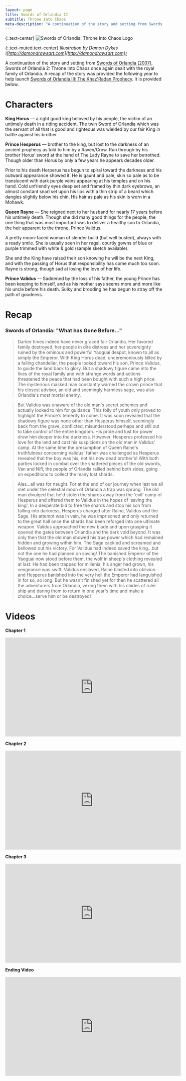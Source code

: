 ```yaml
---
layout: page
title: Swords of Orlandia II
subtitle: Throne Into Chaos
meta-description: "A continuation of the story and setting from Swords of Orlandia (2007), Swords of Orlandia 2: Throne Into Chaos once again dealt with the royal family of Orlandia."
---
```


{:.text-center}
![Swords of Orlandia: Throne Into Chaos Logo][swords-2-logo]

{:.text-muted.text-center}
*Illustration by Damon Dykes ([http://damondrawsart.com](http://damondrawsart.com))*

A continuation of the story and setting from [Swords of Orlandia (2007)](/history/swords), Swords of Orlandia 2: Throne Into Chaos once again dealt with the royal family of Orlandia. A recap of the story was provided the following year to help launch [Swords of Orlandia III: The Khaz'Radan Prophecy](/history/swords-3). It is provided below.

# Characters

**King Horus** &mdash; a right good king beloved by his people, the victim of an untimely death in a riding accident. The twin Sword of Orlandia which was the servant of all that is good and righteous was wielded by our fair King in battle against his brother.

**Prince Hesperus** &mdash; brother to the king, but lost to the darkness of an ancient prophecy as told to him by a Raven/Crow. Run through by his brother Horus’ sword at the hand of The Lady Rayne to save her betrothed. Though older than Horus by only a few years he appears decades older.

Prior to his death Herperus has begun to spiral toward the darkness and his outward appearance showed it. He is gaunt and pale, skin so pale as to be translucent with dark purple veins appearing at his temples and on his hand. Cold unfriendly eyes deep set and framed by thin dark eyebrows, an almost constant snarl set upon his lips with a thin strip of a beard which dangles slightly below his chin. His hair as pale as his skin is worn in a Mohawk.

**Queen Rayne** &mdash; She reigned next to her husband for nearly 17 years before his untimely death. Though she did many good things for the people, the one thing that was most important was to deliver a healthy son to Orlandia, the heir apparent to the throne, Prince Validus.

A pretty moon-faced woman of slender build (but well busted), always with a ready smile. She is usually seen in her regal, courtly gowns of blue or purple trimmed with white & gold (sample sketch available).

She and the King have raised their son knowing he will be the next King, and with the passing of Horus that responsibility has come much too soon. Rayne is strong, though sad at losing the love of her life.

**Prince Validus** &mdash; Saddened by the loss of his father, the young Prince has been keeping to himself, and as his mother says seems more and more like his uncle before his death. Sulky and brooding he has begun to stray off the path of goodness.

# Recap

### Swords of Orlandia: "What has Gone Before..."

> Darker times indeed have never graced fair Orlandia. Her favored family destroyed, her people in dire distress and her sovereignty ruined by the ominous and powerful Yaoguai despot, known to all as simply the Emperor. With King Horus dead, unceremoniously killed by a falling chandelier, the people looked toward his son, Prince Validus, to guide the land back to glory. But a shadowy figure came into the lives of the royal family and with strange words and actions threatened the peace that had been bought with such a high price. The mysterious masked man constantly warned the crown prince that his closest advisor, an old and seemingly harmless sage, was also Orlandia's most mortal enemy.

> But Validus was unaware of the old man's secret schemes and actually looked to him for guidance. This folly of youth only proved to highlight the Prince's temerity to come. It was soon revealed that the shadowy figure was none other than Hesperus himself, seemingly back from the grave, conflicted, misunderstood perhaps and still out to take control of the entire kingdom. His pride and lust for power drew him deeper into the darkness. However, Hesperus professed his love for the land and cast his suspicions on the old man in Validus' camp. At the same time the presumption of Queen Raine's truthfulness concerning Validus' father was challenged as Hesperus revealed that the boy was his, not his now dead brother's! With both parties locked in combat over the shattered pieces of the old swords, Van and Nifl, the people of Orlandia rallied behind both sides, going on expeditions to collect the many lost shards.

> Alas...all was for naught. For at the end of our journey when last we all met under the celestial moon of Orlandia a trap was sprung. The old man divulged that he'd stolen the shards away from the 'evil' camp of Hesperus and offered them to Validus in the hopes of 'saving the king'. In a desperate bid to free the shards and stop his son from falling into darkness, Hesperus charged after Raine, Validus and the Sage. His attempt was in vain, he was imprisoned and only returned to the great hall once the shards had been reforged into one ultimate weapon. Validus approached the new blade and upon grasping it opened the gates between Orlandia and the dark void beyond. It was only then that the old man showed his true power which had remained hidden and growing within him. The Sage cackled and screamed and bellowed out his victory. For Validus had indeed saved the king...but not the one he had planned on saving! The banished Emperor of the Yaoguai now stood before them, the wolf in sheep's clothing revealed at last. He had been trapped for millenia, his anger had grown, his vengeance was swift. Validus enslaved, Raine blasted into oblivion and Hesperus banished into the very hell the Emperor had languished in for so, so long. But he wasn't finished yet for then he scattered all the adventurers from Orlandia, vexing them with his chides of ruler ship and daring them to return in one year's time and make a choice...serve him or be destroyed!

# Videos

**Chapter 1**

<iframe width="560" height="315" src="https://www.youtube.com/embed/lQJUd9KA16Y" frameborder="0" allowfullscreen></iframe>


**Chapter 2**

<iframe width="560" height="315" src="https://www.youtube.com/embed/FemH5PFeWLo" frameborder="0" allowfullscreen></iframe>

**Chapter 3**
<iframe width="560" height="315" src="https://www.youtube.com/embed/LWaeIQ57Ohc" frameborder="0" allowfullscreen></iframe>

**Ending Video**
<iframe width="560" height="315" src="https://www.youtube.com/embed/TBLLAYIIqb8" frameborder="0" allowfullscreen></iframe>


[swords-2-logo]: http://statics.orlandia.talesoforlandia.com/past-orlandias/swords/swords-2-logo.gif


